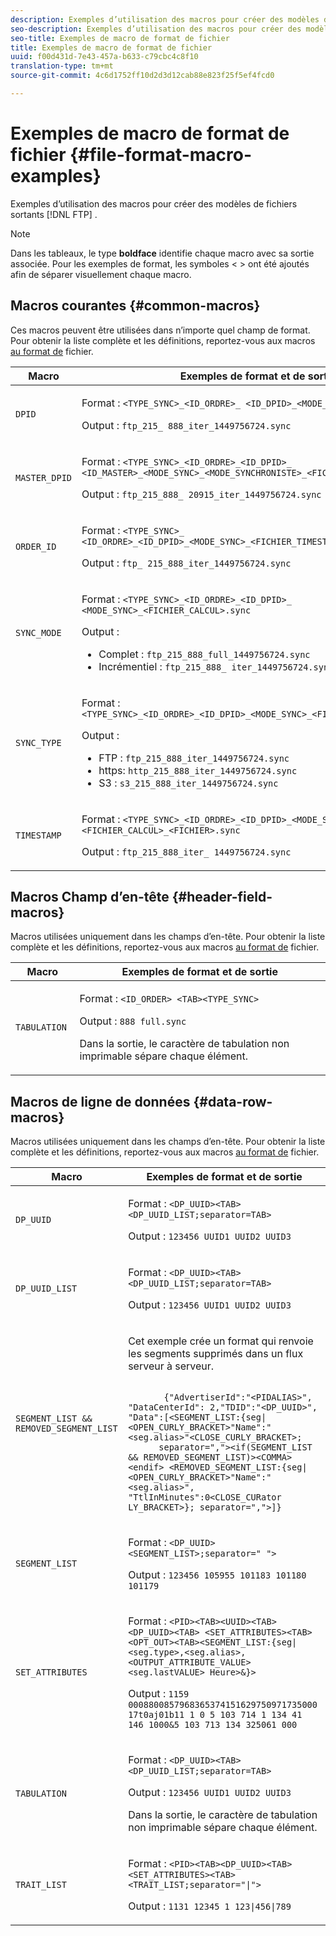 ```yaml
---
description: Exemples d’utilisation des macros pour créer des modèles de fichiers FTP sortants.
seo-description: Exemples d’utilisation des macros pour créer des modèles de fichiers FTP sortants.
seo-title: Exemples de macro de format de fichier
title: Exemples de macro de format de fichier
uuid: f00d431d-7e43-457a-b633-c79cbc4c8f10
translation-type: tm+mt
source-git-commit: 4c6d1752ff10d2d3d12cab88e823f25f5ef4fcd0

---
```



# Exemples de macro de format de fichier {#file-format-macro-examples}

Exemples d’utilisation des macros pour créer des modèles de fichiers sortants [!DNL FTP] .

>[!NOTE]
>
>Dans les tableaux, le type **boldface** identifie chaque macro avec sa sortie associée. Pour les exemples de format, les symboles &lt; &gt; ont été ajoutés afin de séparer visuellement chaque macro.

## Macros courantes {#common-macros}

Ces macros peuvent être utilisées dans n’importe quel champ de format. Pour obtenir la liste complète et les définitions, reportez-vous aux macros [au format de](../formats/file-formats.md) fichier.

<table id="table_B5073597219B470298EE614902DACAE8"> 
 <thead> 
  <tr> 
   <th colname="col1" class="entry"> Macro </th> 
   <th colname="col2" class="entry"> Exemples de format et de sortie </th> 
  </tr> 
 </thead>
 <tbody> 
  <tr> 
   <td colname="col1"> <p> <code>DPID </code> </p> </td> 
   <td colname="col2"> <p>Format : <code>&lt;TYPE_SYNC&gt;_&lt;ID_ORDRE&gt;_ &lt;ID_DPID&gt;_&lt;MODE_SYNC&gt;_&lt;FICHIER&gt;.sync </code> </p> <p>Output : <code>ftp_215_ 888_iter_1449756724.sync </code> </p> </td> 
  </tr> 
  <tr> 
   <td colname="col1"> <p> <code>MASTER_DPID </code> </p> </td> 
   <td colname="col2"> <p>Format : <code>&lt;TYPE_SYNC&gt;_&lt;ID_ORDRE&gt;_&lt;ID_DPID&gt;_ &lt;ID_MASTER&gt;_&lt;MODE_SYNC&gt;_&lt;MODE_SYNCHRONISTE&gt;_&lt;FICHIER&gt;.sync </code> </p> <p>Output : <code>ftp_215_888_ 20915_iter_1449756724.sync </code> </p> </td> 
  </tr> 
  <tr> 
   <td colname="col1"> <p> <code>ORDER_ID </code> </p> </td> 
   <td colname="col2"> <p>Format : <code>&lt;TYPE_SYNC&gt;_ &lt;ID_ORDRE&gt;_&lt;ID_DPID&gt;_&lt;MODE_SYNC&gt;_&lt;FICHIER_TIMESTAMP&gt;.sync </code> </p> <p>Output : <code>ftp_ 215_888_iter_1449756724.sync </code> </p> </td> 
  </tr> 
  <tr> 
   <td colname="col1"> <p> <code>SYNC_MODE </code> </p> </td> 
   <td colname="col2"> <p>Format : <code>&lt;TYPE_SYNC&gt;_&lt;ID_ORDRE&gt;_&lt;ID_DPID&gt;_ &lt;MODE_SYNC&gt;_&lt;FICHIER_CALCUL&gt;.sync </code> </p> <p>Output : 
     <ul id="ul_F63D7B78AF1246639D6ED85C1621B17C"> 
      <li id="li_4D0D7B4D047345FE861FCBA2BD0408ED">Complet : <code>ftp_215_888_full_1449756724.sync </code> </li> 
      <li id="li_23F4D1F6B2784E599EDA29AA457327E6">Incrémentiel : <code>ftp_215_888_ iter_1449756724.sync </code> </li> 
     </ul> </p> </td> 
  </tr> 
  <tr> 
   <td colname="col1"> <p> <code>SYNC_TYPE </code> </p> </td> 
   <td colname="col2"> <p>Format : <code>&lt;TYPE_SYNC&gt;_&lt;ID_ORDRE&gt;_&lt;ID_DPID&gt;_&lt;MODE_SYNC&gt;_&lt;FICHIER_TIMESTAMP&gt;.sync </code> </p> <p>Output : 
     <ul id="ul_11B14E740E40474F8302BDB809C428FE"> 
      <li id="li_54A3EAA468B44AC8B2528F855E03D04B">FTP : <code>ftp_215_888_iter_1449756724.sync </code> </li> 
      <li id="li_93468C56B661463CA7F62B1F5D3A53FF">https: <code>http_215_888_iter_1449756724.sync </code> </li> 
      <li id="li_8A204C7BEDBC41C096FE953B5F827DEC">S3 : <code>s3_215_888_iter_1449756724.sync </code> </li> 
     </ul> </p> </td> 
  </tr> 
  <tr> 
   <td colname="col1"> <p> <code>TIMESTAMP </code> </p> </td> 
   <td colname="col2"> <p>Format : <code>&lt;TYPE_SYNC&gt;_&lt;ID_ORDRE&gt;_&lt;ID_DPID&gt;_&lt;MODE_SYNC&gt;_ &lt;FICHIER_CALCUL&gt;_&lt;FICHIER&gt;.sync </code> </p> <p>Output : <code>ftp_215_888_iter_ 1449756724.sync </code> </p> </td> 
  </tr> 
 </tbody> 
</table>

## Macros Champ d’en-tête {#header-field-macros}

Macros utilisées uniquement dans les champs d’en-tête. Pour obtenir la liste complète et les définitions, reportez-vous aux macros [au format de](../formats/file-formats.md) fichier.

<table id="table_ABC31B3D660D47969E111EBC734D5BBC"> 
 <thead> 
  <tr> 
   <th colname="col1" class="entry"> Macro </th> 
   <th colname="col2" class="entry"> Exemples de format et de sortie </th> 
  </tr> 
 </thead>
 <tbody> 
  <tr> 
   <td colname="col1"> <p> <code>TABULATION </code> </p> </td> 
   <td colname="col2"> <p>Format : <code>&lt;ID_ORDER&gt; &lt;TAB&gt;&lt;TYPE_SYNC&gt; </code> </p> <p>Output : <code>888 full.sync </code> </p> <p>Dans la sortie, le caractère de tabulation non imprimable sépare chaque élément. </p> </td>
  </tr>
 </tbody>
</table>

## Macros de ligne de données {#data-row-macros}

Macros utilisées uniquement dans les champs d’en-tête. Pour obtenir la liste complète et les définitions, reportez-vous aux macros [au format de](../formats/file-formats.md) fichier.

<table id="table_408C6DD2B9D54550B003EAC93562E64F"> 
 <thead> 
  <tr> 
   <th colname="col1" class="entry"> Macro </th> 
   <th colname="col2" class="entry"> Exemples de format et de sortie </th> 
  </tr> 
 </thead>
 <tbody> 
  <tr> 
   <td colname="col1"> <p> <code>DP_UUID </code> </p> </td> 
   <td colname="col2"> <p>Format : <code>&lt;DP_UUID&gt;&lt;TAB&gt;&lt;DP_UUID_LIST;separator=TAB&gt; </code> </p> <p>Output : <code>123456 UUID1 UUID2 UUID3 </code> </p> </td> 
  </tr> 
  <tr> 
   <td colname="col1"> <p> <code>DP_UUID_LIST </code> </p> </td> 
   <td colname="col2"> <p>Format : <code>&lt;DP_UUID&gt;&lt;TAB&gt; &lt;DP_UUID_LIST;separator=TAB&gt; </code> </p> <p>Output : <code>123456 UUID1 UUID2 UUID3 </code> </p> </td> 
  </tr> 
  <tr> 
   <td colname="col1"> <p> <code>SEGMENT_LIST &amp;&amp; REMOVED_SEGMENT_LIST </code> </p> </td> 
   <td colname="col2"> <p>Cet exemple crée un format qui renvoie les segments supprimés dans un flux serveur à serveur. </p> <p> 
     <code>
       {"AdvertiserId":"&lt;PIDALIAS&gt;", "DataCenterId": 2,"TDID":"&lt;DP_UUID&gt;", "Data":[&lt;SEGMENT_LIST:{seg|&lt;OPEN_CURLY_BRACKET&gt;"Name":"&lt;seg.alias&gt;"&lt;CLOSE_CURLY_BRACKET&gt;; 
      separator=","&gt;&lt;if(SEGMENT_LIST &amp;&amp; REMOVED_SEGMENT_LIST)&gt;&lt;COMMA&gt;&lt;endif&gt; &lt;REMOVED_SEGMENT_LIST:{seg|&lt;OPEN_CURLY_BRACKET&gt;"Name":"&lt;seg.alias&gt;", "TtlInMinutes":0&lt;CLOSE_CURator LY_BRACKET&gt;}; separator=","&gt;]} </code> </p> </td> 
  </tr> 
  <tr> 
   <td colname="col1"> <p> <code>SEGMENT_LIST </code> </p> </td> 
   <td colname="col2"> <p>Format : <code>&lt;DP_UUID&gt; &lt;SEGMENT_LIST&gt;;separator=" "&gt; </code> </p> <p>Output : <code>123456 105955 101183 101180 101179 </code> </p> </td> 
  </tr> 
  <tr> 
   <td colname="col1"> <p> <code>SET_ATTRIBUTES </code> </p> </td> 
   <td colname="col2"> <p>Format : <code>&lt;PID&gt;&lt;TAB&gt;&lt;UUID&gt;&lt;TAB&gt;&lt;DP_UUID&gt;&lt;TAB&gt; &lt;SET_ATTRIBUTES&gt;&lt;TAB&gt;&lt;OPT_OUT&gt;&lt;TAB&gt;&lt;SEGMENT_LIST:{seg|&lt;seg.type&gt;,&lt;seg.alias&gt;,&lt;OUTPUT_ATTRIBUTE_VALUE&gt;&lt;seg.lastVALUE&gt; Heure&gt;&amp;}&gt; </code> </p> <p>Output : <code>1159 0008800857968365374151629750971735000 17t0aj01b11 1 0 5 103 714 1 134 41 146 1000&amp;5 103 713 134 325061 000 </code> </p> </td>
  </tr>
  <tr> 
   <td colname="col1"> <p> <code>TABULATION </code> </p> </td> 
   <td colname="col2"> <p>Format : <code>&lt;DP_UUID&gt;&lt;TAB&gt;&lt;DP_UUID_LIST;separator=TAB&gt; </code> </p> <p>Output : <code>123456 UUID1 UUID2 UUID3 </code> </p> <p>Dans la sortie, le caractère de tabulation non imprimable sépare chaque élément. </p> </td> 
  </tr> 
  <tr> 
   <td colname="col1"> <p> <code>TRAIT_LIST </code> </p> </td> 
   <td colname="col2"> <p>Format : <code>&lt;PID&gt;&lt;TAB&gt;&lt;DP_UUID&gt;&lt;TAB&gt;&lt;SET_ATTRIBUTES&gt;&lt;TAB&gt; &lt;TRAIT_LIST;separator="|"&gt; </code> </p> <p>Output : <code>1131 12345 1 123|456|789 </code> </p> </td> 
  </tr> 
 </tbody> 
</table>
